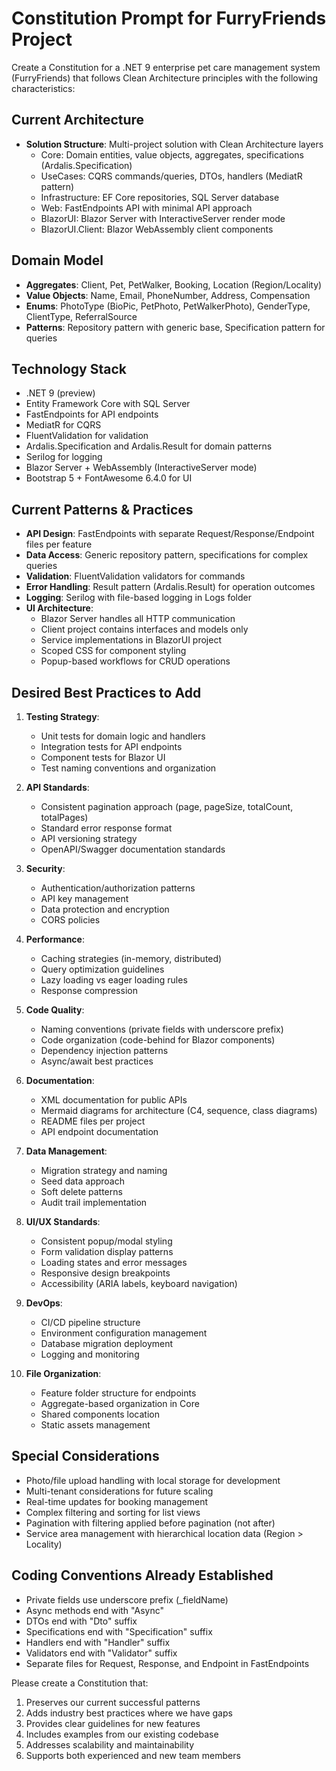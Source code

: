# Constitution Prompt for FurryFriends Project

Create a Constitution for a .NET 9 enterprise pet care management system (FurryFriends) that follows Clean Architecture principles with the following characteristics:

## Current Architecture
- **Solution Structure**: Multi-project solution with Clean Architecture layers
  - Core: Domain entities, value objects, aggregates, specifications (Ardalis.Specification)
  - UseCases: CQRS commands/queries, DTOs, handlers (MediatR pattern)
  - Infrastructure: EF Core repositories, SQL Server database
  - Web: FastEndpoints API with minimal API approach
  - BlazorUI: Blazor Server with InteractiveServer render mode
  - BlazorUI.Client: Blazor WebAssembly client components

## Domain Model
- **Aggregates**: Client, Pet, PetWalker, Booking, Location (Region/Locality)
- **Value Objects**: Name, Email, PhoneNumber, Address, Compensation
- **Enums**: PhotoType (BioPic, PetPhoto, PetWalkerPhoto), GenderType, ClientType, ReferralSource
- **Patterns**: Repository pattern with generic base, Specification pattern for queries

## Technology Stack
- .NET 9 (preview)
- Entity Framework Core with SQL Server
- FastEndpoints for API endpoints
- MediatR for CQRS
- FluentValidation for validation
- Ardalis.Specification and Ardalis.Result for domain patterns
- Serilog for logging
- Blazor Server + WebAssembly (InteractiveServer mode)
- Bootstrap 5 + FontAwesome 6.4.0 for UI

## Current Patterns & Practices
- **API Design**: FastEndpoints with separate Request/Response/Endpoint files per feature
- **Data Access**: Generic repository pattern, specifications for complex queries
- **Validation**: FluentValidation validators for commands
- **Error Handling**: Result pattern (Ardalis.Result) for operation outcomes
- **Logging**: Serilog with file-based logging in Logs folder
- **UI Architecture**: 
  - Blazor Server handles all HTTP communication
  - Client project contains interfaces and models only
  - Service implementations in BlazorUI project
  - Scoped CSS for component styling
  - Popup-based workflows for CRUD operations

## Desired Best Practices to Add
1. **Testing Strategy**:
   - Unit tests for domain logic and handlers
   - Integration tests for API endpoints
   - Component tests for Blazor UI
   - Test naming conventions and organization

2. **API Standards**:
   - Consistent pagination approach (page, pageSize, totalCount, totalPages)
   - Standard error response format
   - API versioning strategy
   - OpenAPI/Swagger documentation standards

3. **Security**:
   - Authentication/authorization patterns
   - API key management
   - Data protection and encryption
   - CORS policies

4. **Performance**:
   - Caching strategies (in-memory, distributed)
   - Query optimization guidelines
   - Lazy loading vs eager loading rules
   - Response compression

5. **Code Quality**:
   - Naming conventions (private fields with underscore prefix)
   - Code organization (code-behind for Blazor components)
   - Dependency injection patterns
   - Async/await best practices

6. **Documentation**:
   - XML documentation for public APIs
   - Mermaid diagrams for architecture (C4, sequence, class diagrams)
   - README files per project
   - API endpoint documentation

7. **Data Management**:
   - Migration strategy and naming
   - Seed data approach
   - Soft delete patterns
   - Audit trail implementation

8. **UI/UX Standards**:
   - Consistent popup/modal styling
   - Form validation display patterns
   - Loading states and error messages
   - Responsive design breakpoints
   - Accessibility (ARIA labels, keyboard navigation)

9. **DevOps**:
   - CI/CD pipeline structure
   - Environment configuration management
   - Database migration deployment
   - Logging and monitoring

10. **File Organization**:
    - Feature folder structure for endpoints
    - Aggregate-based organization in Core
    - Shared components location
    - Static assets management

## Special Considerations
- Photo/file upload handling with local storage for development
- Multi-tenant considerations for future scaling
- Real-time updates for booking management
- Complex filtering and sorting for list views
- Pagination with filtering applied before pagination (not after)
- Service area management with hierarchical location data (Region > Locality)

## Coding Conventions Already Established
- Private fields use underscore prefix (_fieldName)
- Async methods end with "Async"
- DTOs end with "Dto" suffix
- Specifications end with "Specification" suffix
- Handlers end with "Handler" suffix
- Validators end with "Validator" suffix
- Separate files for Request, Response, and Endpoint in FastEndpoints

Please create a Constitution that:
1. Preserves our current successful patterns
2. Adds industry best practices where we have gaps
3. Provides clear guidelines for new features
4. Includes examples from our existing codebase
5. Addresses scalability and maintainability
6. Supports both experienced and new team members